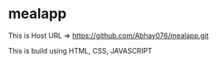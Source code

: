 # mealapp
 This is Host URL => https://github.com/Abhay076/mealapp.git
 
 This is build using HTML, CSS, JAVASCRIPT
